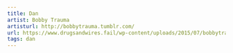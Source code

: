 ```yaml
---
title: Dan
artist: Bobby Trauma
artisturl: http://bobbytrauma.tumblr.com/
url: https://www.drugsandwires.fail/wp-content/uploads/2015/07/bobbytrauma.jpg
tags: dan
---
```

